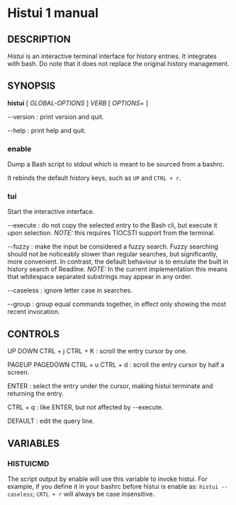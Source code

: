 # Histui 1 manual

## DESCRIPTION
*Histui* is an interactive terminal interface for history entries.
It integrates with bash.
Do note that it does not replace the original history management.

## SYNOPSIS
**histui** [ *GLOBAL-OPTIONS* ] *VERB* [ *OPTIONS*+ ]

--version
: print version and quit.

--help
: print help and quit.

### enable
Dump a Bash script to stdout which is meant to be sourced from a bashrc.

It rebinds the default history keys, such as `UP` and `CTRL + r`.

### tui
Start the interactive interface.

--execute
: do not copy the selected entry to the Bash cli, but execute it upon selection.
*NOTE:* this requires TIOCSTI support from the terminal.

--fuzzy
: make the input be considered a fuzzy search.
Fuzzy searching should not be noticeably slower than regular searches,
but significantly, more convenient.
In contrast,
the default behaviour is to emulate the built in history search of Readline.
*NOTE:* In the current implementation this means that whitespace separated
substrings may appear in any order.

--caseless
: ignore letter case in searches.

--group
: group equal commands together, in effect only showing the most recent invocation.

## CONTROLS

UP
DOWN
CTRL + j
CTRL + K
: scroll the entry cursor by one.

PAGEUP
PAGEDOWN
CTRL + u
CTRL + d
: scroll the entry cursor by half a screen.

ENTER
: select the entry under the cursor, making histui terminate and returning the entry.

CTRL + q
: like ENTER, but not affected by --execute.

DEFAULT
: edit the query line.

## VARIABLES

### HISTUICMD
The script output by enable will use this variable to invoke histui.
For example, if you define it in your bashrc before histui is enable as: `histui --caseless`;
`CRTL + r` will always be case insensitive.

[//]: # (@BAKE kramdown-man $@ @STOP)
